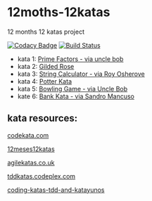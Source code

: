 # 12moths-12katas
12 months 12 katas project

[![Codacy Badge](https://www.codacy.com/project/badge/a95b86273cb44274983c974d80115888)](https://www.codacy.com/public/rojoangel/12moths-12katas)
[![Build Status](https://travis-ci.org/rojoangel/12moths-12katas.svg?branch=master)](https://travis-ci.org/rojoangel/12moths-12katas)

* kata 1: [Prime Factors - via uncle bob](http://butunclebob.com/ArticleS.UncleBob.ThePrimeFactorsKata)
* kata 2: [Gilded Rose](http://iamnotmyself.com/2011/02/13/refactor-this-the-gilded-rose-kata/)
* kata 3: [String Calculator - via Roy Osherove](http://osherove.com/tdd-kata-1/ "String Calculator - via Roy Osherove")
* kata 4: [Potter Kata](http://nimblepros.com/media/36622/potter%20kata.pdf)
* kata 5: [Bowling Game - via Uncle Bob](http://butunclebob.com/ArticleS.UncleBob.TheBowlingGameKata)
* kate 6: [Bank Kata - via Sandro Mancuso](https://github.com/sandromancuso/Bank-kata/blob/master/README.md)
## kata resources:
[codekata.com](http://codekata.com)

[12meses12katas](https://github.com/12meses12katas)

[agilekatas.co.uk](http://agilekatas.co.uk/katas/)

[tddkatas.codeplex.com](http://tddkatas.codeplex.com/documentation)

[coding-katas-tdd-and-katayunos](http://gonzalo123.com/2011/12/12/coding-katas-tdd-and-katayunos/)
